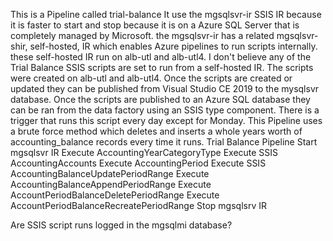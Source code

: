 This is a Pipeline called trial-balance
It use the mgsqlsvr-ir SSIS IR because it is faster to start and stop because it is on a Azure SQL Server that is completely managed by Microsoft.
the mgsqlsvr-ir has a related mgsqlsvr-shir, self-hosted, IR which enables Azure pipelines to run scripts internally.
these self-hosted IR run on alb-utl and alb-utl4.
I don't believe any of the Trial Balance SSIS scripts are set to run from a self-hosted IR.
The scripts were created on alb-utl and alb-utl4.
Once the scripts are created or updated they can be published from Visual Studio CE 2019 to the mysqlsvr database.
Once the scripts are published to an Azure SQL database they can be ran from the data factory using an SSIS type component.
There is a trigger that runs this script every day except for Monday.
This Pipeline uses a brute force method which deletes and inserts a whole years worth of accounting_balance records every time it runs.
Trial Balance Pipeline
Start mgsqlsvr IR
Execute AccountingYearCategoryType
Execute SSIS AccountingAccounts
Execute AccountingPeriod
Execute SSIS AccountingBalanceUpdatePeriodRange
Execute AccountingBalanceAppendPeriodRange
Execute AccountPeriodBalanceDeletePeriodRange
Execute AccountPeriodBalanceRecreatePeriodRange
Stop mgsqlsrv IR

Are SSIS script runs logged in the mgsqlmi database?

